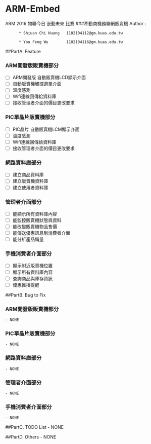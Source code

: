 # ARM-Embed
ARM 2016 物聯今日 嵌動未來 比賽
###牽動商機務聯網販賣機
Author :  

          * Shiuan Chi Huang   1102104112@gm.kuas.edu.tw
         
          * You Feng Wu        1102104116@gm.kuas.edu.tw
          
##PartA. Feature
### ARM開發版販賣機部分
 - [ ] ARM開發版 自動販賣機LCD顯示介面
 - [ ] 自動販賣機觸控選單介面
 - [ ] 溫度感測
 - [ ] Wifi連線回傳給資料庫
 - [ ] 接收管理者介面的價目更改要求

### PIC單晶片販賣機部分
 - [ ] PIC晶片 自動販賣機LCM顯示介面
 - [ ] 溫度感測
 - [ ] Wifi連線回傳給資料庫
 - [ ] 接收管理者介面的價目更改要求

### 網路資料庫部分
 - [ ] 建立商品資料庫
 - [ ] 建立販賣機資料庫
 - [ ] 建立使用者資料庫
 
### 管理者介面部分
 - [ ] 能顯示所有資料庫內容
 - [ ] 能監控販賣機狀態與資料
 - [ ] 能改變販賣機物品售價
 - [ ] 能傳送優惠訊息到消費者介面
 - [ ] 能分析產品銷量
 
### 手機消費者介面部分
 - [ ] 顯示附近販賣機位置
 - [ ] 顯示所有資料庫內容
 - [ ] 查詢商品與庫存資訊
 - [ ] 優惠推播提醒

##PartB. Bug to Fix
### ARM開發版販賣機部分
    - NONE
  
### PIC單晶片販賣機部分
    - NONE
  
### 網路資料庫部分
    - NONE
  
### 管理者介面部分
    - NONE
  
### 手機消費者介面部分
    - NONE
  
##PartC. TODO List
    - NONE
    
##PartD. Others
    - NONE
    
